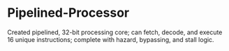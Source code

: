 # Pipelined-Processor
Created pipelined, 32-bit processing core; can fetch, decode, and execute 16 unique instructions; complete with hazard, bypassing, and stall logic.
